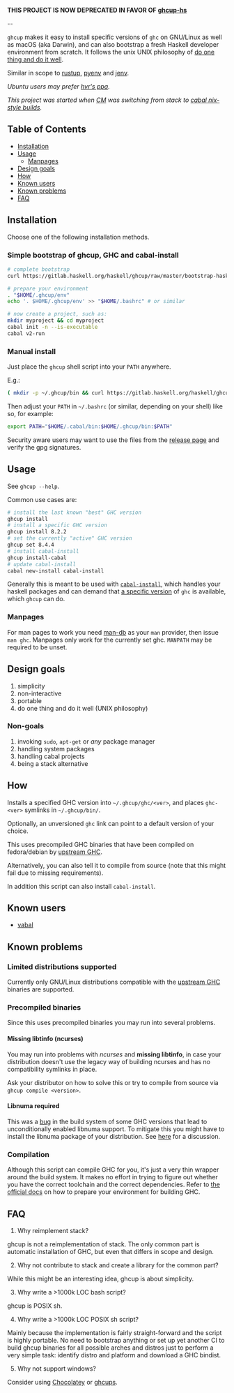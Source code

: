 **THIS PROJECT IS NOW DEPRECATED IN FAVOR OF [ghcup-hs](https://gitlab.haskell.org/haskell/ghcup-hs)**

--

`ghcup` makes it easy to install specific versions of `ghc` on GNU/Linux as well as macOS (aka Darwin), and can also bootstrap a fresh Haskell developer environment from scratch.
It follows the unix UNIX philosophy of [do one thing and do it well](https://en.wikipedia.org/wiki/Unix_philosophy#Do_One_Thing_and_Do_It_Well).

Similar in scope to [rustup](https://github.com/rust-lang-nursery/rustup.rs), [pyenv](https://github.com/pyenv/pyenv) and [jenv](http://www.jenv.be).

*Ubuntu users may prefer [hvr's ppa](https://launchpad.net/~hvr/+archive/ubuntu/ghc).*

*This project was started when [CM](https://github.com/capital-match) was switching from stack to [cabal nix-style builds](https://www.haskell.org/cabal/users-guide/nix-local-build-overview.html).*

## Table of Contents

   * [Installation](#installation)
   * [Usage](#usage)
     * [Manpages](#manpages)
   * [Design goals](#design-goals)
   * [How](#how)
   * [Known users](#known-users)
   * [Known problems](#known-problems)
   * [FAQ](#faq)

## Installation

Choose one of the following installation methods.

### Simple bootstrap of ghcup, GHC and cabal-install

```sh
# complete bootstrap
curl https://gitlab.haskell.org/haskell/ghcup/raw/master/bootstrap-haskell -sSf | sh

# prepare your environment
. "$HOME/.ghcup/env"
echo '. $HOME/.ghcup/env' >> "$HOME/.bashrc" # or similar

# now create a project, such as:
mkdir myproject && cd myproject
cabal init -n --is-executable
cabal v2-run
```

### Manual install

Just place the `ghcup` shell script into your `PATH` anywhere.

E.g.:

```sh
( mkdir -p ~/.ghcup/bin && curl https://gitlab.haskell.org/haskell/ghcup/raw/master/ghcup > ~/.ghcup/bin/ghcup && chmod +x ~/.ghcup/bin/ghcup) && echo "Success"
```

Then adjust your `PATH` in `~/.bashrc` (or similar, depending on your shell) like so, for example:

```sh
export PATH="$HOME/.cabal/bin:$HOME/.ghcup/bin:$PATH"
```

Security aware users may want to use the files from the [release page](https://gitlab.haskell.org/haskell/ghcup/tags/)
and verify the gpg signatures.

## Usage

See `ghcup --help`.

Common use cases are:

```sh
# install the last known "best" GHC version
ghcup install
# install a specific GHC version
ghcup install 8.2.2
# set the currently "active" GHC version
ghcup set 8.4.4
# install cabal-install
ghcup install-cabal
# update cabal-install
cabal new-install cabal-install
```

Generally this is meant to be used with [`cabal-install`](https://hackage.haskell.org/package/cabal-install), which
handles your haskell packages and can demand that [a specific version](https://cabal.readthedocs.io/en/latest/nix-local-build.html#cfg-flag---with-compiler)  of `ghc` is available, which `ghcup` can do.

### Manpages

For man pages to work you need [man-db](http://man-db.nongnu.org/) as your `man` provider, then issue `man ghc`. Manpages only work for the currently set ghc.
`MANPATH` may be required to be unset.

## Design goals

1. simplicity
2. non-interactive
3. portable
4. do one thing and do it well (UNIX philosophy)

### Non-goals

1. invoking `sudo`, `apt-get` or *any* package manager
2. handling system packages
3. handling cabal projects
4. being a stack alternative

## How

Installs a specified GHC version into `~/.ghcup/ghc/<ver>`, and places `ghc-<ver>` symlinks in `~/.ghcup/bin/`.

Optionally, an unversioned `ghc` link can point to a default version of your choice.

This uses precompiled GHC binaries that have been compiled on fedora/debian by [upstream GHC](https://www.haskell.org/ghc/download_ghc_8_6_1.html#binaries).

Alternatively, you can also tell it to compile from source (note that this might fail due to missing requirements).

In addition this script can also install `cabal-install`.

## Known users

* [vabal](https://github.com/Franciman/vabal)

## Known problems

### Limited distributions supported

Currently only GNU/Linux distributions compatible with the [upstream GHC](https://www.haskell.org/ghc/download_ghc_8_6_1.html#binaries) binaries are supported.

### Precompiled binaries

Since this uses precompiled binaries you may run into
several problems.

#### Missing libtinfo (ncurses)

You may run into problems with *ncurses* and **missing libtinfo**, in case
your distribution doesn't use the legacy way of building
ncurses and has no compatibility symlinks in place.

Ask your distributor on how to solve this or
try to compile from source via `ghcup compile <version>`.

#### Libnuma required

This was a [bug](https://ghc.haskell.org/trac/ghc/ticket/15688) in the build system of some GHC versions that lead to
unconditionally enabled libnuma support. To mitigate this you might have to install the libnuma
package of your distribution. See [here](https://gitlab.haskell.org/haskell/ghcup/issues/58) for a discussion.

### Compilation

Although this script can compile GHC for you, it's just a very thin
wrapper around the build system. It makes no effort in trying
to figure out whether you have the correct toolchain and
the correct dependencies. Refer to [the official docs](https://ghc.haskell.org/trac/ghc/wiki/Building/Preparation/Linux)
on how to prepare your environment for building GHC.

## FAQ

1. Why reimplement stack?

ghcup is not a reimplementation of stack. The only common part is automatic installation of GHC, but even that differs in scope and design.

2. Why not contribute to stack and create a library for the common part?

While this might be an interesting idea, ghcup is about simplicity.

3. Why write a >1000k LOC bash script?

ghcup is POSIX sh.

4. Why write a >1000k LOC POSIX sh script?

Mainly because the implementation is fairly straight-forward and the script is highly portable. No need to bootstrap anything or set up yet another CI to build ghcup binaries for all possible arches and distros just to perform a very simple task: identify distro and platform and download a GHC bindist.

5. Why not support windows?

Consider using [Chocolatey](https://chocolatey.org/search?q=ghc) or [ghcups](https://github.com/kakkun61/ghcups).
